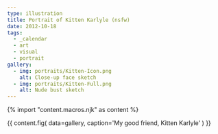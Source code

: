 ```yaml
---
type: illustration
title: Portrait of Kitten Karlyle (nsfw)
date: 2012-10-18
tags:
  - _calendar
  - art
  - visual
  - portrait
gallery:
  - img: portraits/Kitten-Icon.png
    alt: Close-up face sketch
  - img: portraits/Kitten-Full.png
    alt: Nude bust sketch
---
```

{% import "content.macros.njk" as content %}

{{ content.fig(
  data=gallery,
  caption='My good friend, Kitten Karlyle'
) }}
